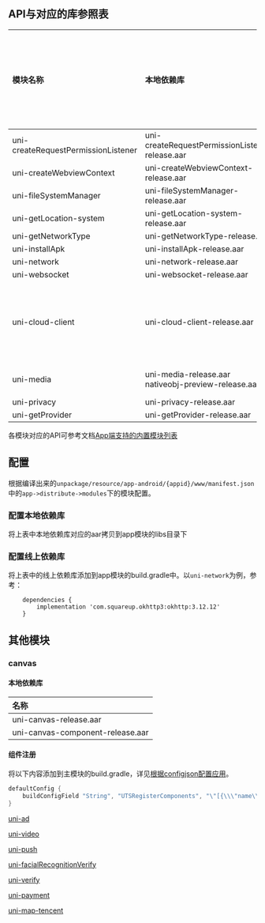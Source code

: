 ## API与对应的库参照表

|模块名称							|本地依赖库												|线上依赖库																													|最低支持安卓版本	|依赖的模块																							|
|:--								|:--													|:--																														|:--			|:--																								|
|uni-createRequestPermissionListener|uni-createRequestPermissionListener-release.aar		|-																															|-				|-																									|
|uni-createWebviewContext			|uni-createWebviewContext-release.aar					|-																															|-				|-																									|
|uni-fileSystemManager				|uni-fileSystemManager-release.aar						|org.brotli:dec:0.1.2																										|-				|-																									|
|uni-getLocation-system				|uni-getLocation-system-release.aar						|-																															|-				|-																									|
|uni-getNetworkType					|uni-getNetworkType-release.aar							|-																															|-				|-																									|
|uni-installApk						|uni-installApk-release.aar								|-																															|-				|-																									|
|uni-network						|uni-network-release.aar								|com.squareup.okhttp3:okhttp:3.12.12																						|-				|-																									|
|uni-websocket						|uni-websocket-release.aar								|com.squareup.okhttp3:okhttp:3.12.12																						|-				|-																									|
|uni-cloud-client					|uni-cloud-client-release.aar							|-																															|-				|uni-network<br/>uni-storage<br/>uni-getSystemInfo<br/>uni-prompt<br/>uni-media<br/>uni-websocket	|
|uni-media							|uni-media-release.aar<br/>nativeobj-preview-release.aar|com.github.bumptech.glide:glide:4.9.0<br/>androidx.recyclerview:recyclerview:1.0.0<br/>androidx.appcompat:appcompat:1.0.0	|-				|uni-prompt																							|
|uni-privacy						|uni-privacy-release.aar								|-																															|-				|-																									|
|uni-getProvider					|uni-getProvider-release.aar							|-																															|-				|-																									|
		
各模块对应的API可参考文档[App端支持的内置模块列表](https://doc.dcloud.net.cn/uni-app-x/collocation/manifest-modules.html#utsmodules)

## 配置

根据编译出来的`unpackage/resource/app-android/{appid}/www/manifest.json`中的`app->distribute->modules`下的模块配置。

### 配置本地依赖库

将上表中本地依赖库对应的aar拷贝到app模块的libs目录下

### 配置线上依赖库

将上表中的线上依赖库添加到app模块的build.gradle中。以`uni-network`为例，参考：

```
	dependencies {
		implementation 'com.squareup.okhttp3:okhttp:3.12.12'
	}
```

## 其他模块

### canvas

#### 本地依赖库

|名称								|
|:--								|
|uni-canvas-release.aar				|
|uni-canvas-component-release.aar	|

#### 组件注册

将以下内容添加到主模块的build.gradle，详见[根据configjson配置应用](../../use/android.md#utscomponents)。

```groovy
defaultConfig {
    buildConfigField "String", "UTSRegisterComponents", "\"[{\\\"name\\\":\\\"canvas\\\",\\\"class\\\":\\\"io.dcloud.canvas.CanvasComponent\\\",\\\"node\\\":\\\"io.dcloud.canvas.UniCanvasElementImpl\\\"}]\""
}
```

[uni-ad](/native/modules/android/uni-ad.md)

[uni-video](/native/modules/android/uni-video.md)

[uni-push](/native/modules/android/uni-push.md)

[uni-facialRecognitionVerify](/native/modules/android/uni-facialRecognitionVerify.md)

[uni-verify](/native/modules/android/uni-verify.md)

[uni-payment](/native/modules/android/uni-payment.md)

[uni-map-tencent](/native/modules/android/uni-map-tencent.md)